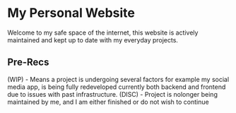 # My Personal Website 

Welcome to my safe space of the internet, this website is actively maintained and kept up to date with my everyday projects. 

## Pre-Recs
(WIP) - Means a project is undergoing several factors for example my social media app, is being fully redeveloped currently both backend and frontend due to issues with past infrastructure.
(DISC) - Project is nolonger being maintained by me, and I am either finished or do not wish to continue


